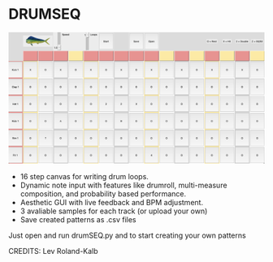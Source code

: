 # DRUMSEQ

![drumseq](Files/drumseq.png?raw=true)

- 16 step canvas for writing drum loops. 
- Dynamic note input with features like drumroll, multi-measure composition, and probability based performance. 
- Aesthetic GUI with live feedback and BPM adjustment.
- 3 avaliable samples for each track (or upload your own)
- Save created patterns as .csv files


Just open and run drumSEQ.py and to start creating your own patterns


CREDITS:
Lev Roland-Kalb

